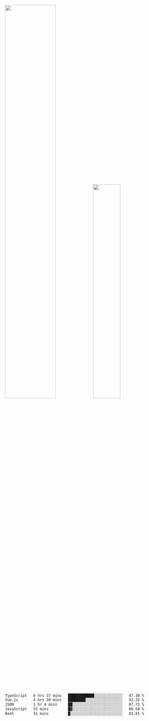 <img align="" width="57.5%" src="https://github-readme-stats.vercel.app/api?username=Dream4ever&hide_title=true&hide_border=true&count_private=true&show_icons=true&include_all_commits=true&line_height=21" /><img align="" width="42.4%" src="https://github-readme-stats.vercel.app/api/top-langs/?username=Dream4ever&hide_title=true&count_private=true&show_icons=true&langs_count=6&hide_border=true&layout=compact" />

<!--START_SECTION:waka-->

```txt
TypeScript   6 hrs 37 mins   ████████████░░░░░░░░░░░░░   47.38 %
Vue.js       4 hrs 30 mins   ████████░░░░░░░░░░░░░░░░░   32.32 %
JSON         1 hr 4 mins     ██░░░░░░░░░░░░░░░░░░░░░░░   07.72 %
JavaScript   55 mins         █▓░░░░░░░░░░░░░░░░░░░░░░░   06.58 %
Bash         31 mins         █░░░░░░░░░░░░░░░░░░░░░░░░   03.81 %
```

<!--END_SECTION:waka-->
